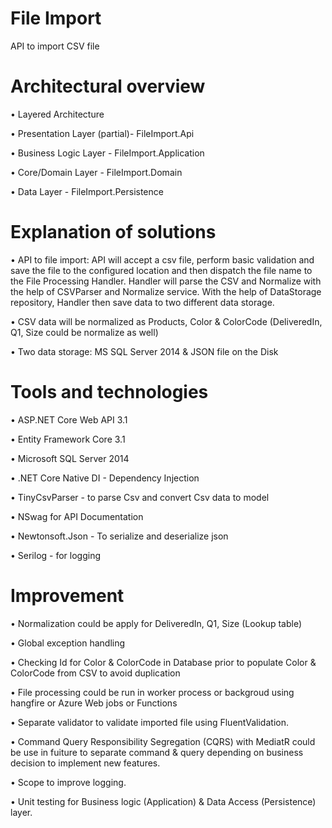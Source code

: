 # File Import
API to import CSV file

# Architectural overview
•	Layered Architecture
 
•	Presentation Layer (partial)- FileImport.Api

•	Business Logic Layer - FileImport.Application

•	Core/Domain Layer - FileImport.Domain

•	Data Layer - FileImport.Persistence


# Explanation of solutions
•	API to file import: API will accept a csv file, perform basic validation and save the file to the configured location and then dispatch the file name to the File Processing Handler. Handler will parse the CSV and Normalize with the help of CSVParser and Normalize service. With the help of DataStorage repository, Handler then save data to two different data storage.

•	CSV data will be normalized as Products, Color & ColorCode (DeliveredIn, Q1, Size could be normalize as well)

•	Two data storage: MS SQL Server 2014 & JSON file on the Disk


# Tools and technologies
•	ASP.NET Core Web API 3.1

•	Entity Framework Core 3.1

•	Microsoft SQL Server 2014

•	.NET Core Native DI - Dependency Injection

•	TinyCsvParser -  to parse Csv and convert Csv data to model

•	NSwag for API Documentation

•	Newtonsoft.Json - To serialize and deserialize json

•	Serilog - for logging


# Improvement
•	Normalization could be apply for DeliveredIn, Q1, Size (Lookup table)

•	Global exception handling

•	Checking Id for Color & ColorCode in Database prior to populate Color & ColorCode from CSV to avoid duplication  

•	File processing could be run in worker process or backgroud using hangfire or Azure Web jobs or Functions

•	Separate validator to validate imported file using FluentValidation.

•	Command Query Responsibility Segregation (CQRS) with MediatR could be use in fuiture to separate command & query depending on business decision to implement new features. 

•	Scope to improve logging. 

•	Unit testing for Business logic (Application) & Data Access (Persistence) layer. 


